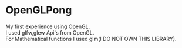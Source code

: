 # OpenGLPong
My first experience using OpenGL.</br>
I used glfw,glew Api's from OpenGL.</br>
For Mathematical functions I used glm(I DO NOT OWN THIS LIBRARY).
